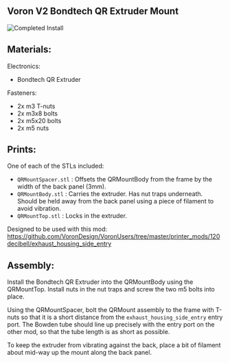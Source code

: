 ## Voron V2 Bondtech QR Extruder Mount

![Completed Install](https://github.com/catid/voron/raw/master/qr_mount/completed_install3.jpg "Completed Install")

## Materials:

Electronics:

+ Bondtech QR Extruder

Fasteners:

+ 2x m3 T-nuts
+ 2x m3x8 bolts
+ 2x m5x20 bolts
+ 2x m5 nuts

## Prints:

One of each of the STLs included:

+ `QRMountSpacer.stl` : Offsets the QRMountBody from the frame by the width of the back panel (3mm).
+ `QRMountBody.stl` : Carries the extruder.  Has nut traps underneath.  Should be held away from the back panel using a piece of filament to avoid vibration.
+ `QRMountTop.stl` : Locks in the extruder.

Designed to be used with this mod:
https://github.com/VoronDesign/VoronUsers/tree/master/printer_mods/120decibell/exhaust_housing_side_entry


## Assembly:

Install the Bondtech QR Extruder into the QRMountBody using the QRMountTop.  Install nuts in the nut traps and screw the two m5 bolts into place.

Using the QRMountSpacer, bolt the QRMount assembly to the frame with T-nuts so that it is a short distance from the `exhaust_housing_side_entry` entry port.
The Bowden tube should line up precisely with the entry port on the other mod, so that the tube length is as short as possible.

To keep the extruder from vibrating against the back, place a bit of filament about mid-way up the mount along the back panel.

